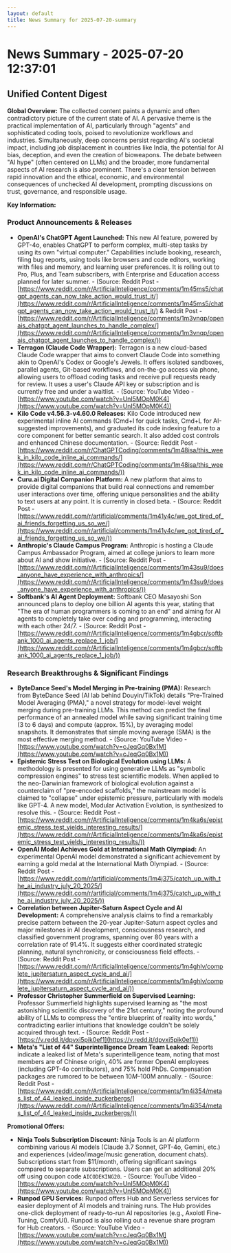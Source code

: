 ```yaml
---
layout: default
title: News Summary for 2025-07-20-summary
---
```

# News Summary - 2025-07-20 12:37:01

## Unified Content Digest

**Global Overview:**
The collected content paints a dynamic and often contradictory picture of the current state of AI. A pervasive theme is the practical implementation of AI, particularly through "agents" and sophisticated coding tools, poised to revolutionize workflows and industries. Simultaneously, deep concerns persist regarding AI's societal impact, including job displacement in countries like India, the potential for AI bias, deception, and even the creation of bioweapons. The debate between "AI hype" (often centered on LLMs) and the broader, more fundamental aspects of AI research is also prominent. There's a clear tension between rapid innovation and the ethical, economic, and environmental consequences of unchecked AI development, prompting discussions on trust, governance, and responsible usage.

**Key Information:**

### Product Announcements & Releases
*   **OpenAI's ChatGPT Agent Launched:** This new AI feature, powered by GPT-4o, enables ChatGPT to perform complex, multi-step tasks by using its own "virtual computer." Capabilities include booking, research, filing bug reports, using tools like browsers and code editors, working with files and memory, and learning user preferences. It is rolling out to Pro, Plus, and Team subscribers, with Enterprise and Education access planned for later summer. - (Source: Reddit Post - [https://www.reddit.com/r/ArtificialInteligence/comments/1m45ms5/chatgpt_agents_can_now_take_action_would_trust_it/](https://www.reddit.com/r/ArtificialInteligence/comments/1m45ms5/chatgpt_agents_can_now_take_action_would_trust_it/) & Reddit Post - [https://www.reddit.com/r/ArtificialInteligence/comments/1m3vnqp/openais_chatgpt_agent_launches_to_handle_complex/](https://www.reddit.com/r/ArtificialInteligence/comments/1m3vnqp/openais_chatgpt_agent_launches_to_handle_complex/))
*   **Terragon (Claude Code Wrapper):** Terragon is a new cloud-based Claude Code wrapper that aims to convert Claude Code into something akin to OpenAI's Codex or Google's Jewels. It offers isolated sandboxes, parallel agents, Git-based workflows, and on-the-go access via phone, allowing users to offload coding tasks and receive pull requests ready for review. It uses a user's Claude API key or subscription and is currently free and under a waitlist. - (Source: YouTube Video - [https://www.youtube.com/watch?v=UnI5MOpM0K4](https://www.youtube.com/watch?v=UnI5MOpM0K4))
*   **Kilo Code v4.56.3-v4.60.0 Releases:** Kilo Code introduced new experimental inline AI commands (Cmd+I for quick tasks, Cmd+L for AI-suggested improvements), and graduated its code indexing feature to a core component for better semantic search. It also added cost controls and enhanced Chinese documentation. - (Source: Reddit Post - [https://www.reddit.com/r/ChatGPTCoding/comments/1m48isa/this_week_in_kilo_code_inline_ai_commands/](https://www.reddit.com/r/ChatGPTCoding/comments/1m48isa/this_week_in_kilo_code_inline_ai_commands/))
*   **Curu.ai Digital Companion Platform:** A new platform that aims to provide digital companions that build real connections and remember user interactions over time, offering unique personalities and the ability to text users at any point. It is currently in closed beta. - (Source: Reddit Post - [https://www.reddit.com/r/artificial/comments/1m41y4c/we_got_tired_of_ai_friends_forgetting_us_so_we/](https://www.reddit.com/r/artificial/comments/1m41y4c/we_got_tired_of_ai_friends_forgetting_us_so_we/))
*   **Anthropic's Claude Campus Program:** Anthropic is hosting a Claude Campus Ambassador Program, aimed at college juniors to learn more about AI and show initiative. - (Source: Reddit Post - [https://www.reddit.com/r/ArtificialInteligence/comments/1m43su9/does_anyone_have_experience_with_anthropics/](https://www.reddit.com/r/ArtificialInteligence/comments/1m43su9/does_anyone_have_experience_with_anthropics/))
*   **Softbank's AI Agent Deployment:** Softbank CEO Masayoshi Son announced plans to deploy one billion AI agents this year, stating that "The era of human programmers is coming to an end" and aiming for AI agents to completely take over coding and programming, interacting with each other 24/7. - (Source: Reddit Post - [https://www.reddit.com/r/ArtificialInteligence/comments/1m4gbcr/softbank_1000_ai_agents_replace_1_job/](https://www.reddit.com/r/ArtificialInteligence/comments/1m4gbcr/softbank_1000_ai_agents_replace_1_job/))

### Research Breakthroughs & Significant Findings
*   **ByteDance Seed's Model Merging in Pre-training (PMA):** Research from ByteDance Seed (AI lab behind Douyin/TikTok) details "Pre-Trained Model Averaging (PMA)," a novel strategy for model-level weight merging during pre-training LLMs. This method can predict the final performance of an annealed model while saving significant training time (3 to 6 days) and compute (approx. 15%), by averaging model snapshots. It demonstrates that simple moving average (SMA) is the most effective merging method. - (Source: YouTube Video - [https://www.youtube.com/watch?v=cJeqGq0Bx1M](https://www.youtube.com/watch?v=cJeqGq0Bx1M))
*   **Epistemic Stress Test on Biological Evolution using LLMs:** A methodology is presented for using generative LLMs as "symbolic compression engines" to stress test scientific models. When applied to the neo-Darwinian framework of biological evolution against a counterclaim of "pre-encoded scaffolds," the mainstream model is claimed to "collapse" under epistemic pressure, particularly with models like GPT-4. A new model, Modular Activation Evolution, is synthesized to resolve this. - (Source: Reddit Post - [https://www.reddit.com/r/ArtificialInteligence/comments/1m4ka6s/epistemic_stress_test_yields_interesting_results/](https://www.reddit.com/r/ArtificialInteligence/comments/1m4ka6s/epistemic_stress_test_yields_interesting_results/))
*   **OpenAI Model Achieves Gold at International Math Olympiad:** An experimental OpenAI model demonstrated a significant achievement by earning a gold medal at the International Math Olympiad. - (Source: Reddit Post - [https://www.reddit.com/r/artificial/comments/1m4j375/catch_up_with_the_ai_industry_july_20_2025/](https://www.reddit.com/r/artificial/comments/1m4j375/catch_up_with_the_ai_industry_july_20_2025/))
*   **Correlation between Jupiter-Saturn Aspect Cycle and AI Development:** A comprehensive analysis claims to find a remarkably precise pattern between the 20-year Jupiter-Saturn aspect cycles and major milestones in AI development, consciousness research, and classified government programs, spanning over 80 years with a correlation rate of 91.4%. It suggests either coordinated strategic planning, natural synchronicity, or consciousness field effects. - (Source: Reddit Post - [https://www.reddit.com/r/ArtificialInteligence/comments/1m4ghlv/complete_jupitersaturn_aspect_cycle_and_ai/](https://www.reddit.com/r/ArtificialInteligence/comments/1m4ghlv/complete_jupitersaturn_aspect_cycle_and_ai/))
*   **Professor Christopher Summerfield on Supervised Learning:** Professor Summerfield highlights supervised learning as "the most astonishing scientific discovery of the 21st century," noting the profound ability of LLMs to compress the "entire blueprint of reality into words," contradicting earlier intuitions that knowledge couldn't be solely acquired through text. - (Source: Reddit Post - [https://v.redd.it/dpvxi5pik0ef1](https://v.redd.it/dpvxi5pik0ef1))
*   **Meta's "List of 44" Superintelligence Dream Team Leaked:** Reports indicate a leaked list of Meta's superintelligence team, noting that most members are of Chinese origin, 40% are former OpenAI employees (including GPT-4o contributors), and 75% hold PhDs. Compensation packages are rumored to be between $10M–$100M annually. - (Source: Reddit Post - [https://www.reddit.com/r/ArtificialInteligence/comments/1m4i354/metas_list_of_44_leaked_inside_zuckerbergs/](https://www.reddit.com/r/ArtificialInteligence/comments/1m4i354/metas_list_of_44_leaked_inside_zuckerbergs/))

**Promotional Offers:**
*   **Ninja Tools Subscription Discount:** Ninja Tools is an AI platform combining various AI models (Claude 3.7 Sonnet, GPT-4o, Gemini, etc.) and experiences (video/image/music generation, document chats). Subscriptions start from $11/month, offering significant savings compared to separate subscriptions. Users can get an additional 20% off using coupon code `AICODEKING20`. - (Source: YouTube Video - [https://www.youtube.com/watch?v=UnI5MOpM0K4](https://www.youtube.com/watch?v=UnI5MOpM0K4))
*   **Runpod GPU Services:** Runpod offers Hub and Serverless services for easier deployment of AI models and training runs. The Hub provides one-click deployment of ready-to-run AI repositories (e.g., Axolotl Fine-Tuning, ComfyUI). Runpod is also rolling out a revenue share program for Hub creators. - (Source: YouTube Video - [https://www.youtube.com/watch?v=cJeqGq0Bx1M](https://www.youtube.com/watch?v=cJeqGq0Bx1M))
